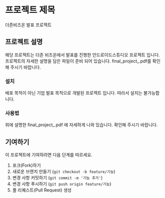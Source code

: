 # 프로젝트 제목

더존비즈온 발표 프로젝트

## 프로젝트 설명

해당 프로젝트는 더존 비즈온에서 발표를 진행한 안드로이드스튜디오 프로젝트 입니다. 프로젝트의 자세한 설명을 담은 파일이 준비 되어 있습니다.
final_project_.pdf를 확인해 주시기 바랍니다.

### 설치

배포 목적이 아닌 기업 발표 목적으로 개발된 프로젝트 입니다. 따라서 설치는 불가능합니다.

### 사용법

위에 설명한 final_project_.pdf 에 자세하게 나와 있습니다.
확인해 주시기 바랍니다.

## 기여하기

이 프로젝트에 기여하려면 다음 단계를 따르세요.

1. 포크(Fork)하기
2. 새로운 브랜치 만들기 (`git checkout -b feature/기능`)
3. 변경 사항 커밋하기 (`git commit -m '기능 추가'`)
4. 변경 사항 푸시하기 (`git push origin feature/기능`)
5. 풀 리퀘스트(Pull Request) 생성
